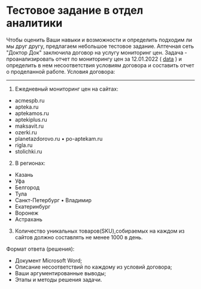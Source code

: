 # Тестовое задание в отдел аналитики
Чтобы оценить Ваши навыки и возможности и определить подходим ли мы друг другу, предлагаем небольшое тестовое задание.
Аптечная сеть "Доктор Док" заключила договор на услугу мониторинг цен.
Задача - проанализировать отчет по мониторингу цен за 12.01.2022 ( [data](https://docs.google.com/spreadsheets/d/1gz89xy8zGEWZz7m1FnLcgWV1lQQV2MadBdYv4q048Dk/edit?usp=share_link) )
и определить в нем несоответствия условиям договора и составить отчет о проделанной работе.
Условия договора:
__________________
1. Ежедневный мониторинг цен на сайтах:
  * acmespb.ru
  * apteka.ru
  * aptekamos.ru
  * aptekiplus.ru
  * maksavit.ru
  * ozerki.ru
  * planetazdorovo.ru • po-aptekam.ru
  * rigla.ru
  * stolichki.ru
2. В регионах:
  * Казань
  * Уфа
  * Белгород
  * Тула
  * Санкт-Петербург • Владимир
  * Екатеринбург
  * Воронеж
  * Астрахань
3. Количество уникальных товаров(SKU),собираемых на каждом из сайтов должно составлять не менее 1000 в день.
 
Формат ответа (решения):
  * Документ Microsoft Word;
  * Описание несоответствий по каждому из условий договора;
  * Ваши аргументированные выводы;
  * Этапы и методы решения задачи.
